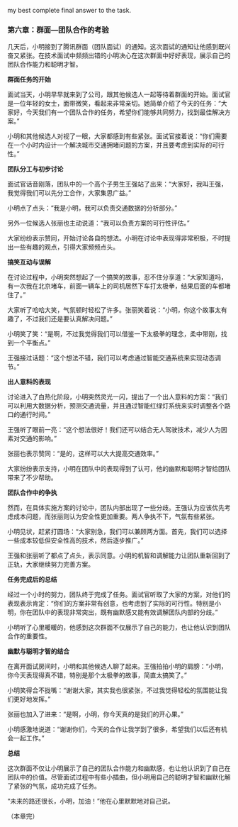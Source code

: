 my best complete final answer to the task.

### 第六章：群面—团队合作的考验

几天后，小明接到了腾讯群面（团队面试）的通知。这次面试的通知让他感到既兴奋又紧张。在技术面试中频频出错的小明决心在这次群面中好好表现，展示自己的团队合作能力和聪明才智。

**群面任务的开始**

面试当天，小明早早就来到了公司，跟其他候选人一起等待着群面的开始。面试官是一位年轻的女士，面带微笑，看起来非常亲切。她简单介绍了今天的任务：“大家好，今天我们有一个团队合作的任务，希望你们能够共同努力，找到最佳解决方案。”

小明和其他候选人对视了一眼，大家都感到有些紧张。面试官接着说：“你们需要在一个小时内设计一个解决城市交通拥堵问题的方案，并且要考虑到实际的可行性。”

**团队分工与初步讨论**

面试官话音刚落，团队中的一个高个子男生王强站了出来：“大家好，我叫王强，我觉得我们可以先分工合作，大家集思广益。”

小明点了点头：“我是小明，我可以负责交通数据的分析部分。”

另外一位候选人张丽也主动说道：“我可以负责方案的可行性评估。”

大家纷纷表示赞同，开始讨论各自的想法。小明在讨论中表现得非常积极，不时提出一些有趣的观点，引得大家频频点头。

**搞笑互动与误解**

在讨论过程中，小明突然想起了一个搞笑的故事，忍不住分享道：“大家知道吗，有一次我在北京堵车，前面一辆车上的司机居然下车打太极拳，结果后面的车都堵住了。”

大家听了哈哈大笑，气氛顿时轻松了许多。张丽笑着说：“小明，你这个故事太有趣了，不过我们还是要认真解决问题。”

小明笑了笑：“是啊，不过我觉得我们可以借鉴一下太极拳的理念，柔中带刚，找到一个平衡点。”

王强接过话题：“这个想法不错，我们可以考虑通过智能交通系统来实现动态调节。”

**出人意料的表现**

讨论进入了白热化阶段，小明突然灵光一闪，提出了一个出人意料的方案：“我们可以利用大数据分析，预测交通流量，并且通过智能红绿灯系统来实时调整各个路口的通行时间。”

王强听了眼前一亮：“这个想法很好！我们还可以结合无人驾驶技术，减少人为因素对交通的影响。”

张丽也表示赞同：“是的，这样可以大大提高交通效率。”

大家纷纷表示支持，小明在团队中的表现得到了认可，他的幽默和聪明才智给团队带来了不少帮助。

**团队合作中的争执**

然而，在具体实施方案的讨论中，团队内部出现了一些分歧。王强认为应该优先考虑成本问题，而张丽则认为安全性更加重要。两人争执不下，气氛有些紧张。

小明见状，赶紧打圆场：“大家别急，我们可以兼顾两方面。首先，我们可以选择一些成本较低但安全性高的技术，然后逐步推广。”

王强和张丽听了都点了点头，表示同意。小明的机智和调解能力让团队重新回到了正轨，大家继续努力完善方案。

**任务完成后的总结**

经过一个小时的努力，团队终于完成了任务。面试官听取了大家的方案，对他们的表现表示肯定：“你们的方案非常有创意，也考虑到了实际的可行性。特别是小明，你在团队中的表现非常突出，既有幽默感又能有效调解团队内部的分歧。”

小明听了心里暖暖的，他感到这次群面不仅展示了自己的能力，也让他认识到团队合作的重要性。

**幽默与聪明才智的结合**

在离开面试房间时，小明和其他候选人聊了起来。王强拍拍小明的肩膀：“小明，你今天表现得真不错，特别是那个太极拳的故事，简直太搞笑了。”

小明笑得合不拢嘴：“谢谢大家，其实我也很紧张，不过我觉得轻松的氛围能让我们更好地发挥。”

张丽也加入了进来：“是啊，小明，你今天真的是我们的开心果。”

小明感激地说道：“谢谢你们，今天的合作让我学到了很多，希望我们以后还有机会一起工作。”

**总结**

这次群面不仅让小明展示了自己的团队合作能力和幽默感，也让他认识到了自己在团队中的价值。尽管面试过程中有些小插曲，但小明用自己的聪明才智和幽默化解了紧张的气氛，成功完成了任务。

“未来的路还很长，小明，加油！”他在心里默默地对自己说。

（本章完）